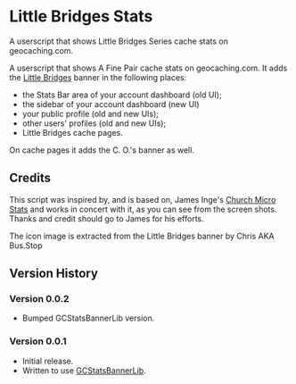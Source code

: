 # Little Bridges Stats

A userscript that shows Little Bridges Series cache stats on geocaching.com.

A userscript that shows A Fine Pair cache stats on geocaching.com. It adds the [Little Bridges](https://www.littlebridgesseries.co.uk) banner in the following places:

* the Stats Bar area of your account dashboard (old UI);
* the sidebar of your account dashboard (new UI)
* your public profile (old and new UIs);
* other users' profiles (old and new UIs);
* Little Bridges cache pages.

On cache pages it adds the C. O.'s banner as well.

## Credits

This script was inspired by, and is based on, James Inge's [Church Micro Stats](https://greasyfork.org/en/scripts/9641-church-micro-stats) and works in concert with it, as you can see from the screen shots. Thanks and credit should go to James for his efforts.

The icon image is extracted from the Little Bridges banner by Chris AKA Bus.Stop

## Version History

### Version 0.0.2

* Bumped GCStatsBannerLib version.

### Version 0.0.1

* Initial release.
* Written to use [GCStatsBannerLib](https://greasyfork.org/en/scripts/389508-gc-stats-banner-library).
